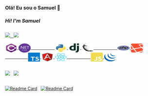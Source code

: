 ### Olá! Eu sou o Samuel 🧉
### *Hi! I'm Samuel*

##
<div>
    <a href="https://github.com/samuel-oldra">
    <img height="180em" src="https://github-readme-stats.vercel.app/api/top-langs/?username=samuel-oldra&locale=pt-BR&theme=gruvbox_light&layout=compact&langs_count=8&hide=blade,css,tex&exclude_repo=Pousada-Katedral"/>
    &nbsp;
    <img height="180em" src="https://github-readme-stats.vercel.app/api?username=samuel-oldra&locale=pt-BR&theme=gruvbox_light&show_icons=true&include_all_commits=false&count_private=true&custom_title=Estatísticas"/>
</div>
<br/>
<div style="display: inline_block">
    <img align="center" height="30" width="40" src="https://raw.githubusercontent.com/devicons/devicon/master/icons/csharp/csharp-original.svg">
    <img align="center" height="30" width="40" src="https://raw.githubusercontent.com/devicons/devicon/master/icons/dotnetcore/dotnetcore-original.svg">
    &nbsp;&nbsp;&nbsp;&nbsp;&nbsp;&nbsp;&nbsp;&nbsp;&nbsp;&nbsp;&nbsp;&nbsp;&nbsp;&nbsp;&nbsp;&nbsp;&nbsp;&nbsp;
    <img align="center" height="30" width="40" src="https://raw.githubusercontent.com/devicons/devicon/master/icons/python/python-original.svg">
    <img align="center" height="30" width="40" src="https://raw.githubusercontent.com/devicons/devicon/master/icons/django/django-plain.svg">
    <img align="center" height="30" width="40" src="https://raw.githubusercontent.com/devicons/devicon/master/icons/flask/flask-original.svg">
    &nbsp;&nbsp;&nbsp;&nbsp;&nbsp;&nbsp;&nbsp;&nbsp;&nbsp;&nbsp;&nbsp;&nbsp;&nbsp;&nbsp;&nbsp;&nbsp;&nbsp;&nbsp;
    <img align="center" height="30" width="40" src="https://raw.githubusercontent.com/devicons/devicon/master/icons/php/php-original.svg">
    <img align="center" height="30" width="40" src="https://raw.githubusercontent.com/devicons/devicon/master/icons/laravel/laravel-plain.svg">
    &nbsp;&nbsp;&nbsp;&nbsp;&nbsp;&nbsp;&nbsp;&nbsp;&nbsp;&nbsp;&nbsp;&nbsp;&nbsp;&nbsp;&nbsp;&nbsp;&nbsp;&nbsp;
    <img align="center" height="30" width="40" src="https://raw.githubusercontent.com/devicons/devicon/master/icons/typescript/typescript-original.svg">
    <img align="center" height="30" width="40" src="https://raw.githubusercontent.com/devicons/devicon/master/icons/angularjs/angularjs-original.svg">
    <img align="center" height="30" width="40" src="https://raw.githubusercontent.com/devicons/devicon/master/icons/react/react-original.svg">
    &nbsp;&nbsp;&nbsp;&nbsp;&nbsp;&nbsp;&nbsp;&nbsp;&nbsp;&nbsp;&nbsp;&nbsp;&nbsp;&nbsp;&nbsp;&nbsp;&nbsp;&nbsp;
    <img align="center" height="30" width="40" src="https://raw.githubusercontent.com/devicons/devicon/master/icons/javascript/javascript-plain.svg">
    <img align="center" height="30" width="40" src="https://raw.githubusercontent.com/devicons/devicon/master/icons/jquery/jquery-plain.svg">
</div>

##
<div>
    <a href="https://linkedin.com/in/samuel-oldra/" target="_blank"><img src="https://img.shields.io/badge/-LinkedIn-%230077B5?style=for-the-badge&logo=linkedin&logoColor=white" target="_blank"></a>
    &nbsp;
    <a href = "mailto:samuel.oldra@gmail.com"><img src="https://img.shields.io/badge/-Gmail-%23333?style=for-the-badge&logo=gmail&logoColor=white" target="_blank"></a>
</div>
<br/>

[![Readme Card](https://github-readme-stats.vercel.app/api/pin/?username=samuel-oldra&repo=MyTeacher-React&theme=gruvbox_light)](https://github.com/samuel-oldra/MyTeacher-React)
&nbsp;
[![Readme Card](https://github-readme-stats.vercel.app/api/pin/?username=samuel-oldra&repo=MyTeacher-Django&theme=gruvbox_light)](https://github.com/samuel-oldra/MyTeacher-Django)
